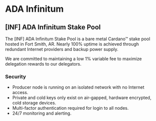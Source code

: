 # ADA Infinitum

## [INF] ADA Infinitum Stake Pool
The [INF] ADA Infinitum Stake Pool is a bare metal Cardano™ stake pool hosted in Fort Smith, AR. Nearly 100% uptime is achieved through redundant Internet providers and backup power supply. 

We are committed to maintaining a low 1% variable fee to maximize delegation rewards to our delegators.

### Security
* Producer node is running on an isolated network with no Internet access.
* Private and cold keys only exist on air-gapped, hardware encrypted, cold storage devices.
* Multi-factor authentication required for login to all nodes.
* 24/7 monitoring and alerting.
